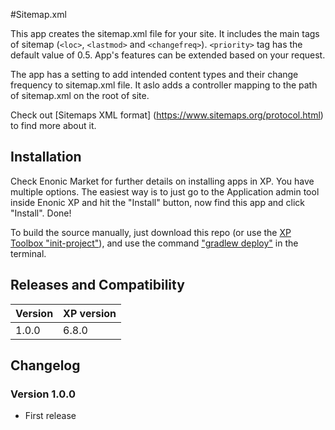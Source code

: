 #Sitemap.xml

This app creates the sitemap.xml file for your site. It includes the main tags of sitemap (`<loc>`, `<lastmod>` and `<changefreq>`). `<priority>` tag has the default value of 0.5. App's features can be extended based on your request.

The app has a setting to add intended content types and their change frequency to sitemap.xml file. It aslo adds a controller mapping to the path of sitemap.xml on the root of site.

Check out [Sitemaps XML format] (https://www.sitemaps.org/protocol.html) to find more about it.

## Installation

Check Enonic Market for further details on installing apps in XP. You have multiple options. The easiest way is to just go to the Application admin tool inside Enonic XP and hit the "Install" button, now find this app and click "Install". Done!

To build the source manually, just download this repo (or use the [XP Toolbox "init-project"](http://xp.readthedocs.io/en/6.5/developer/projects/init.html)), and use the command ["gradlew deploy"](http://xp.readthedocs.io/en/6.5/developer/projects/build.html) in the terminal.

## Releases and Compatibility
| Version | XP version |
| ------------- | ------------- |
| 1.0.0 | 6.8.0 |

## Changelog

### Version 1.0.0

* First release
